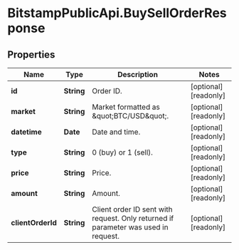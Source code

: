 # BitstampPublicApi.BuySellOrderResponse

## Properties

Name | Type | Description | Notes
------------ | ------------- | ------------- | -------------
**id** | **String** | Order ID. | [optional] [readonly] 
**market** | **String** | Market formatted as \&quot;BTC/USD\&quot;. | [optional] [readonly] 
**datetime** | **Date** | Date and time. | [optional] [readonly] 
**type** | **String** | 0 (buy) or 1 (sell). | [optional] [readonly] 
**price** | **String** | Price. | [optional] [readonly] 
**amount** | **String** | Amount. | [optional] [readonly] 
**clientOrderId** | **String** | Client order ID sent with request. Only returned if parameter was used in request. | [optional] [readonly] 


